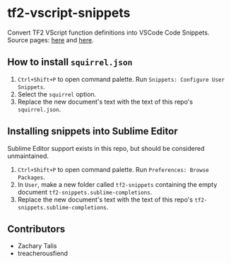 # tf2-vscript-snippets

Convert TF2 VScript function definitions into VSCode Code Snippets.
Source pages: [here](https://developer.valvesoftware.com/wiki/List_of_TF2_Script_Functions) and [here](https://developer.valvesoftware.com/wiki/List_of_TF2_Script_Functions/Constants).

## How to install `squirrel.json`
1. `Ctrl+Shift+P` to open command palette. Run `Snippets: Configure User Snippets`.
2. Select the `squirrel` option.
3. Replace the new document's text with the text of this repo's `squirrel.json`.

## Installing snippets into Sublime Editor
Sublime Editor support exists in this repo, but should be considered unmaintained.
1. `Ctrl+Shift+P` to open command palette. Run `Preferences: Browse Packages`.
2. In `User`, make a new folder called `tf2-snippets` containing the empty document `tf2-snippets.sublime-completions`.
3. Replace the new document's text with the text of this repo's `tf2-snippets.sublime-completions`.

## Contributors
- Zachary Talis
- treacherousfiend

